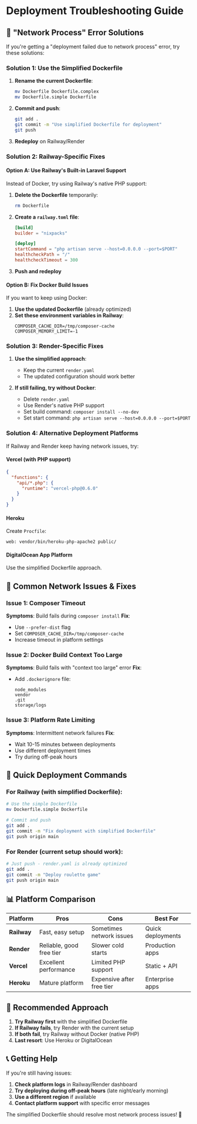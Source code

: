 # Deployment Troubleshooting Guide

## 🚨 "Network Process" Error Solutions

If you're getting a "deployment failed due to network process" error, try these solutions:

### Solution 1: Use the Simplified Dockerfile

1. **Rename the current Dockerfile**:
   ```bash
   mv Dockerfile Dockerfile.complex
   mv Dockerfile.simple Dockerfile
   ```

2. **Commit and push**:
   ```bash
   git add .
   git commit -m "Use simplified Dockerfile for deployment"
   git push
   ```

3. **Redeploy** on Railway/Render

### Solution 2: Railway-Specific Fixes

#### Option A: Use Railway's Built-in Laravel Support
Instead of Docker, try using Railway's native PHP support:

1. **Delete the Dockerfile** temporarily:
   ```bash
   rm Dockerfile
   ```

2. **Create a `railway.toml` file**:
   ```toml
   [build]
   builder = "nixpacks"
   
   [deploy]
   startCommand = "php artisan serve --host=0.0.0.0 --port=$PORT"
   healthcheckPath = "/"
   healthcheckTimeout = 300
   ```

3. **Push and redeploy**

#### Option B: Fix Docker Build Issues
If you want to keep using Docker:

1. **Use the updated Dockerfile** (already optimized)
2. **Set these environment variables in Railway**:
   ```
   COMPOSER_CACHE_DIR=/tmp/composer-cache
   COMPOSER_MEMORY_LIMIT=-1
   ```

### Solution 3: Render-Specific Fixes

1. **Use the simplified approach**:
   - Keep the current `render.yaml`
   - The updated configuration should work better

2. **If still failing, try without Docker**:
   - Delete `render.yaml`
   - Use Render's native PHP support
   - Set build command: `composer install --no-dev`
   - Set start command: `php artisan serve --host=0.0.0.0 --port=$PORT`

### Solution 4: Alternative Deployment Platforms

If Railway and Render keep having network issues, try:

#### Vercel (with PHP support)
```json
{
  "functions": {
    "api/*.php": {
      "runtime": "vercel-php@0.6.0"
    }
  }
}
```

#### Heroku
Create `Procfile`:
```
web: vendor/bin/heroku-php-apache2 public/
```

#### DigitalOcean App Platform
Use the simplified Dockerfile approach.

## 🔧 Common Network Issues & Fixes

### Issue 1: Composer Timeout
**Symptoms**: Build fails during `composer install`
**Fix**: 
- Use `--prefer-dist` flag
- Set `COMPOSER_CACHE_DIR=/tmp/composer-cache`
- Increase timeout in platform settings

### Issue 2: Docker Build Context Too Large
**Symptoms**: Build fails with "context too large" error
**Fix**:
- Add `.dockerignore` file:
  ```
  node_modules
  vendor
  .git
  storage/logs
  ```

### Issue 3: Platform Rate Limiting
**Symptoms**: Intermittent network failures
**Fix**:
- Wait 10-15 minutes between deployments
- Use different deployment times
- Try during off-peak hours

## 🚀 Quick Deployment Commands

### For Railway (with simplified Dockerfile):
```bash
# Use the simple Dockerfile
mv Dockerfile.simple Dockerfile

# Commit and push
git add .
git commit -m "Fix deployment with simplified Dockerfile"
git push origin main
```

### For Render (current setup should work):
```bash
# Just push - render.yaml is already optimized
git add .
git commit -m "Deploy roulette game"
git push origin main
```

## 📊 Platform Comparison

| Platform | Pros | Cons | Best For |
|----------|------|------|----------|
| **Railway** | Fast, easy setup | Sometimes network issues | Quick deployments |
| **Render** | Reliable, good free tier | Slower cold starts | Production apps |
| **Vercel** | Excellent performance | Limited PHP support | Static + API |
| **Heroku** | Mature platform | Expensive after free tier | Enterprise apps |

## 🎯 Recommended Approach

1. **Try Railway first** with the simplified Dockerfile
2. **If Railway fails**, try Render with the current setup
3. **If both fail**, try Railway without Docker (native PHP)
4. **Last resort**: Use Heroku or DigitalOcean

## 📞 Getting Help

If you're still having issues:

1. **Check platform logs** in Railway/Render dashboard
2. **Try deploying during off-peak hours** (late night/early morning)
3. **Use a different region** if available
4. **Contact platform support** with specific error messages

The simplified Dockerfile should resolve most network process issues! 🚀
